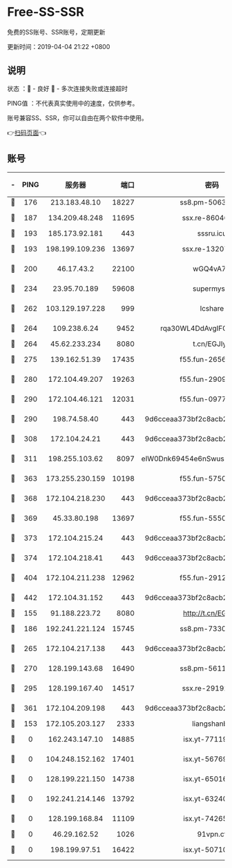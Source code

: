 # Free-SS-SSR

免费的SS账号、SSR账号，定期更新

更新时间：2019-04-04 21:22 +0800

## 说明

状态     ：🙂 - 良好 🙁 - 多次连接失败或连接超时

PING值   ：不代表真实使用中的速度，仅供参考。

账号兼容SS、SSR，你可以自由在两个软件中使用。

👉[扫码页面](https://liesauer.github.io/Free-SS-SSR/)👈

## 账号

|-|PING|服务器|端口|密码|加密方式|区域|
|:----:|:----:|:-----:|-----:|:----:|:----:|:----:|
|🙂|176|213.183.48.10|18227|ss8.pm-50631596|rc4-md5|RU|
|🙂|187|134.209.48.248|11695|ssx.re-86046850|aes-256-cfb|US|
|🙂|193|185.173.92.181|443|sssru.icu|rc4-md5|RU|
|🙂|193|198.199.109.236|13697|ssx.re-13207051|aes-256-cfb|US|
|🙂|200|46.17.43.2|22100|wGQ4vA7D|aes-256-gcm|RU|
|🙂|234|23.95.70.189|59608|supermyssr|chacha20-ietf|US|
|🙂|262|103.129.197.228|999|lcshare|aes-256-cfb|US|
|🙂|264|109.238.6.24|9452|rqa30WL4DdAvgIFG6Fs3znzTa|aes-256-cfb|FR|
|🙂|264|45.62.233.234|8080|t.cn/EGJIyrl|rc4-md5|CA|
|🙂|275|139.162.51.39|17435|f55.fun-26568226|aes-256-cfb|SG|
|🙂|280|172.104.49.207|19263|f55.fun-29091069|aes-256-cfb|SG|
|🙂|290|172.104.46.121|12031|f55.fun-09776967|aes-256-cfb|SG|
|🙂|290|198.74.58.40|443|9d6cceaa373bf2c8acb22e60b6a58be6|aes-256-cfb|US|
|🙂|308|172.104.24.21|443|9d6cceaa373bf2c8acb22e60b6a58be6|aes-256-cfb|US|
|🙂|311|198.255.103.62|8097|eIW0Dnk69454e6nSwuspv9DmS201tQ0D|aes-256-cfb|US|
|🙂|363|173.255.230.159|10198|f55.fun-57509636|aes-256-cfb|US|
|🙂|368|172.104.218.230|443|9d6cceaa373bf2c8acb22e60b6a58be6|aes-256-cfb|US|
|🙂|369|45.33.80.198|13697|f55.fun-55504081|aes-256-cfb|US|
|🙂|373|172.104.215.24|443|9d6cceaa373bf2c8acb22e60b6a58be6|aes-256-cfb|US|
|🙂|374|172.104.218.41|443|9d6cceaa373bf2c8acb22e60b6a58be6|aes-256-cfb|US|
|🙂|404|172.104.211.238|12962|f55.fun-29121491|aes-256-cfb|US|
|🙂|442|172.104.31.152|443|9d6cceaa373bf2c8acb22e60b6a58be6|aes-256-cfb|US|
|🙂|155|91.188.223.72|8080|http://t.cn/EGJIyrl|rc4-md5|RU|
|🙂|186|192.241.221.124|15745|ss8.pm-73307807|aes-256-cfb|US|
|🙂|265|172.104.217.138|443|9d6cceaa373bf2c8acb22e60b6a58be6|aes-256-cfb|US|
|🙂|270|128.199.143.68|16490|ss8.pm-56112391|aes-256-cfb|SG|
|🙂|295|128.199.167.40|14517|ssx.re-29192167|aes-256-cfb|SG|
|🙂|361|172.104.209.198|443|9d6cceaa373bf2c8acb22e60b6a58be6|aes-256-cfb|US|
|🙁|153|172.105.203.127|2333|liangshanbo|chacha20|JP|
|🙁|0|162.243.147.10|14885|isx.yt-77119983|aes-256-cfb|US|
|🙁|0|104.248.152.162|17401|isx.yt-56769675|aes-256-cfb|SG|
|🙁|0|128.199.221.150|14738|isx.yt-65016275|aes-256-cfb|SG|
|🙁|0|192.241.214.146|13792|isx.yt-63240780|aes-256-cfb|US|
|🙁|0|128.199.168.84|11109|isx.yt-74265746|aes-256-cfb|SG|
|🙁|0|46.29.162.52|1026|91vpn.cf|rc4-md5|RU|
|🙁|0|198.199.97.51|16422|isx.yt-50710121|aes-256-cfb|US|
